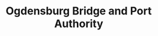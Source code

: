 ---
layout: repo
title: "Ogdensburg Bridge and Port Authority"
id: 21621
permalink: repos/21621/
---